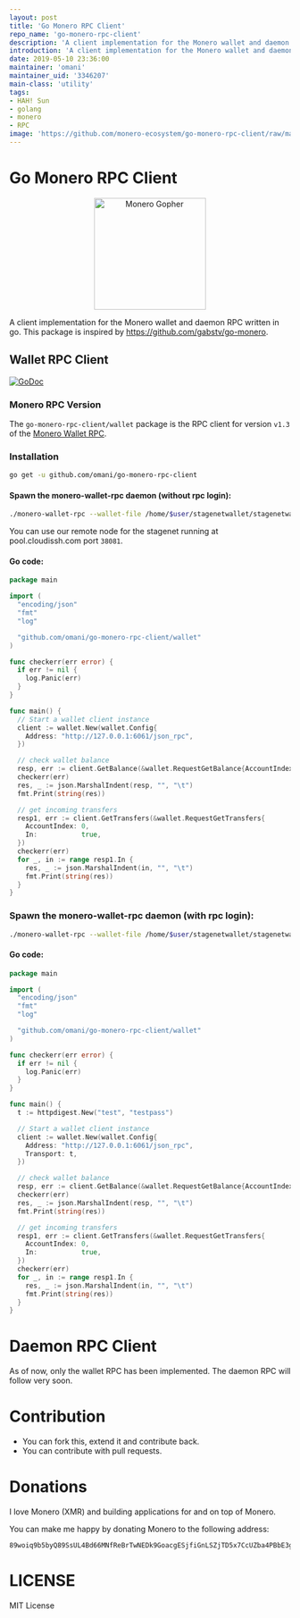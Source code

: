 ```yaml
---
layout: post
title: 'Go Monero RPC Client'
repo_name: 'go-monero-rpc-client'
description: 'A client implementation for the Monero wallet and daemon RPC written in go.'
introduction: 'A client implementation for the Monero wallet and daemon RPC written in go.'
date: 2019-05-10 23:36:00
maintainer: 'omani'
maintainer_uid: '3346207'
main-class: 'utility'
tags:
- HAH! Sun
- golang
- monero
- RPC
image: 'https://github.com/monero-ecosystem/go-monero-rpc-client/raw/master/media/img/monero_gopher.png'
---
```


Go Monero RPC Client
====================

<p align="center">
<img src="https://github.com/monero-ecosystem/go-monero-rpc-client/raw/master/media/img/monero_gopher.png" alt="Monero Gopher" width="200" />
</p>

A client implementation for the Monero wallet and daemon RPC written in go.
This package is inspired by https://github.com/gabstv/go-monero.

## Wallet RPC Client

[![GoDoc](https://godoc.org/github.com/omani/go-monero-rpc-client/wallet?status.svg)](https://godoc.org/github.com/omani/go-monero-rpc-client/wallet)

### Monero RPC Version
The ```go-monero-rpc-client/wallet``` package is the RPC client for version `v1.3` of the [Monero Wallet RPC](https://www.getmonero.org/resources/developer-guides/wallet-rpc.html).

### Installation

```sh
go get -u github.com/omani/go-monero-rpc-client
```

#### Spawn the monero-wallet-rpc daemon (without rpc login):

```sh
./monero-wallet-rpc --wallet-file /home/$user/stagenetwallet/stagenetwallet --daemon-address pool.cloudissh.com:38081 --stagenet --rpc-bind-port 6061 --password 'mystagenetwalletpassword' --disable-rpc-login
```
You can use our remote node for the stagenet running at pool.cloudissh.com port `38081`.

#### Go code:

```Go
package main

import (
  "encoding/json"
  "fmt"
  "log"

  "github.com/omani/go-monero-rpc-client/wallet"
)

func checkerr(err error) {
  if err != nil {
    log.Panic(err)
  }
}

func main() {
  // Start a wallet client instance
  client := wallet.New(wallet.Config{
    Address: "http://127.0.0.1:6061/json_rpc",
  })

  // check wallet balance
  resp, err := client.GetBalance(&wallet.RequestGetBalance{AccountIndex: 0})
  checkerr(err)
  res, _ := json.MarshalIndent(resp, "", "\t")
  fmt.Print(string(res))

  // get incoming transfers
  resp1, err := client.GetTransfers(&wallet.RequestGetTransfers{
    AccountIndex: 0,
    In:           true,
  })
  checkerr(err)
  for _, in := range resp1.In {
    res, _ := json.MarshalIndent(in, "", "\t")
    fmt.Print(string(res))
  }
}
```

### Spawn the monero-wallet-rpc daemon (with rpc login):

```sh
./monero-wallet-rpc --wallet-file /home/$user/stagenetwallet/stagenetwallet --daemon-address pool.cloudissh.com:38081 --stagenet --rpc-bind-port 6061 --password 'mystagenetwalletpassword' --rpc-login test:testpass
```

#### Go code:

```Go
package main

import (
  "encoding/json"
  "fmt"
  "log"

  "github.com/omani/go-monero-rpc-client/wallet"
)

func checkerr(err error) {
  if err != nil {
    log.Panic(err)
  }
}

func main() {
  t := httpdigest.New("test", "testpass")

  // Start a wallet client instance
  client := wallet.New(wallet.Config{
    Address: "http://127.0.0.1:6061/json_rpc",
    Transport: t,
  })

  // check wallet balance
  resp, err := client.GetBalance(&wallet.RequestGetBalance{AccountIndex: 0})
  checkerr(err)
  res, _ := json.MarshalIndent(resp, "", "\t")
  fmt.Print(string(res))

  // get incoming transfers
  resp1, err := client.GetTransfers(&wallet.RequestGetTransfers{
    AccountIndex: 0,
    In:           true,
  })
  checkerr(err)
  for _, in := range resp1.In {
    res, _ := json.MarshalIndent(in, "", "\t")
    fmt.Print(string(res))
  }
}
```

# Daemon RPC Client

As of now, only the wallet RPC has been implemented. The daemon RPC will follow very soon.

# Contribution
* You can fork this, extend it and contribute back.
* You can contribute with pull requests.

# Donations
I love Monero (XMR) and building applications for and on top of Monero.

You can make me happy by donating Monero to the following address:

```
89woiq9b5byQ89SsUL4Bd66MNfReBrTwNEDk9GoacgESjfiGnLSZjTD5x7CcUZba4PBbE3gUJRQyLWD4Akz8554DR4Lcyoj
```

# LICENSE
MIT License